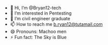 - 👋 Hi, I’m @Bryan12-tech 
- 👀 I’m interested in Pentesting
- 🌱 I’m civil engineer graduate
- 📫 How to reach me b.ryan12@tutamail.com
- 😄 Pronouns: Machoo men
- ⚡ Fun fact: The Sky is Blue 

<!---
Bryan12-tech/Bryan12-tech is a ✨ special ✨ repository because its `README.md` (this file) appears on your GitHub profile.
You can click the Preview link to take a look at your changes.
--->
